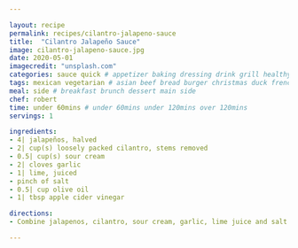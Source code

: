 ```yaml
---

layout: recipe
permalink: recipes/cilantro-jalapeno-sauce 
title:  "Cilantro Jalapeño Sauce"
image: cilantro-jalapeno-sauce.jpg 
date: 2020-05-01
imagecredit: "unsplash.com" 
categories: sauce quick # appetizer baking dressing drink grill healthyish marinade oven pickling quick raw salad sandwich sauce snack soup
tags: mexican vegetarian # asian beef bread burger christmas duck french fruit indian italian mexican nuts pasta pork poultry rice seafood thanksgiving vegetarian
meal: side # breakfast brunch dessert main side
chef: robert 
time: under 60mins # under 60mins under 120mins over 120mins
servings: 1 

ingredients:
- 4| jalapeños, halved
- 2| cup(s) loosely packed cilantro, stems removed
- 0.5| cup(s) sour cream
- 2| cloves garlic
- 1| lime, juiced
- pinch of salt
- 0.5| cup olive oil
- 1| tbsp apple cider vinegar

directions:
- Combine jalapenos, cilantro, sour cream, garlic, lime juice and salt in the bowl of a food processor. With the motor running, add olive oil and vinegar in a slow stream until emulsified.

--- 
```

